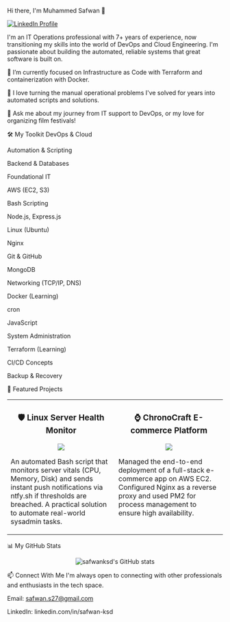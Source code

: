 Hi there, I'm Muhammed Safwan 👋
<p align="left">
<a href="https://www.google.com/search?q=https://www.linkedin.com/in/safwan-ksd" target="_blank">
<img src="https://www.google.com/search?q=https://img.shields.io/badge/LinkedIn-0077B5%3Fstyle%3Dfor-the-badge%26logo%3Dlinkedin%26logoColor%3Dwhite" alt="LinkedIn Profile"/>
</a>
</p>

I'm an IT Operations professional with 7+ years of experience, now transitioning my skills into the world of DevOps and Cloud Engineering. I'm passionate about building the automated, reliable systems that great software is built on.

🔭 I’m currently focused on Infrastructure as Code with Terraform and containerization with Docker.

🌱 I love turning the manual operational problems I've solved for years into automated scripts and solutions.

💬 Ask me about my journey from IT support to DevOps, or my love for organizing film festivals!

🛠️ My Toolkit
DevOps & Cloud

Automation & Scripting

Backend & Databases

Foundational IT

AWS (EC2, S3)

Bash Scripting

Node.js, Express.js

Linux (Ubuntu)

Nginx

Git & GitHub

MongoDB

Networking (TCP/IP, DNS)

Docker (Learning)

cron

JavaScript

System Administration

Terraform (Learning)

CI/CD Concepts



Backup & Recovery

🚀 Featured Projects
<table width="100%">
<tr>
<td width="50%" valign="top">
<h3 align="center">🛡️ Linux Server Health Monitor</h3>
<p align="center">
<a href="https://www.google.com/search?q=https://github.com/safwanksd/linux-health-monitor">
<img src="https://www.google.com/search?q=https://github-readme-stats.vercel.app/api/pin/%3Fusername%3Dsafwanksd%26repo%3Dlinux-health-monitor%26theme%3Dradical%26show_owner%3Dtrue" />
</a>
</p>
<p>An automated Bash script that monitors server vitals (CPU, Memory, Disk) and sends instant push notifications via ntfy.sh if thresholds are breached. A practical solution to automate real-world sysadmin tasks.</p>
</td>
<td width="50%" valign="top">
<h3 align="center">⌚ ChronoCraft E-commerce Platform</h3>
<p align="center">
<a href="https://www.google.com/search?q=https://github.com/safwanksd/chronocraft-ecommerce">
<img src="https://www.google.com/search?q=https://github-readme-stats.vercel.app/api/pin/%3Fusername%3Dsafwanksd%26repo%3Dchronocraft-ecommerce%26theme%3Dradical%26show_owner%3Dtrue" />
</a>
</p>
<p>Managed the end-to-end deployment of a full-stack e-commerce app on AWS EC2. Configured Nginx as a reverse proxy and used PM2 for process management to ensure high availability.</p>
</td>
</tr>
</table>

📊 My GitHub Stats
<p align="center">
<img src="https://www.google.com/search?q=https://github-readme-stats.vercel.app/api%3Fusername%3Dsafwanksd%26show_icons%3Dtrue%26theme%3Dradical%26rank_icon%3Dgithub" alt="safwanksd's GitHub stats" />
</p>

📫 Connect With Me
I'm always open to connecting with other professionals and enthusiasts in the tech space.

Email: safwan.s27@gmail.com

LinkedIn: linkedin.com/in/safwan-ksd
